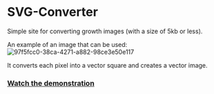 # SVG-Converter
Simple site for converting growth images (with a size of 5kb or less).

An example of an image that can be used:
<br>
![97f5fcc0-38ca-4271-a882-98ce3e50e117](https://user-images.githubusercontent.com/49021599/107434290-44666f00-6b33-11eb-833d-3e6d735dda43.jpg)
<br>

It converts each pixel into a vector square and creates a vector image.
### [Watch the demonstration](https://flowely.github.io/SVG-Converter/)
